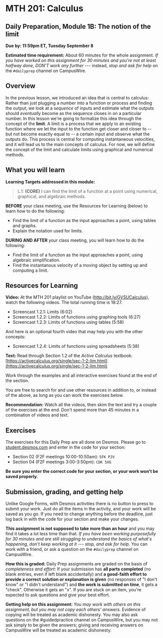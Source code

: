 # MTH 201: Calculus 

## Daily Preparation, Module 1B: The notion of the limit 

**Due by: 11:59pm ET, Tuesday September 8** 

**Estimated time requirement:** About 60 minutes for the whole assignment. *If you have worked on this assignment for 30 minutes and you're not at least halfway done, DON'T work any further* --- instead, *stop and ask for help* on the `#dailyprep` channel on CampusWire. 

## Overview 

In the previous lesson, we introduced an idea that is central to calculus: Rather than just plugging a number into a function or process and finding the output, we look at a *sequence* of inputs and estimate what the outputs should *eventually* become as the sequence closes in on a particular number. In this lesson we're going to formalize this idea through the concept of the **limit**. A limit is a process that we apply to an existing function where we let the input to the function get closer and closer to -- but not become exactly equal to -- a certain input and observe what the outputs do. This process is central for computing instantaneous velocities, and it will lead us to the main concepts of calculus. For now, we will define the concept of the limit and calculate limits using graphical and numerical methods.


## What you will learn 

**Learning Targets addressed in this module:** 

>  L.1: **(CORE)** I can find the limit of a function at a point using numerical, graphical, and algebraic methods.


**BEFORE** your class meeting, use the Resources for Learning (below) to learn how to do the following: 

+ Find the limit of a function as the input approaches a point, using tables and graphs.
+ Explain the notation used for limits.

**DURING AND AFTER** your class meeting, you will learn how to do the following: 

+ Find the limit of a function as the input approaches a point, using algebraic simplification.
+ Find the instantanous velocity of a moving object by setting up and computing a limit.


## Resources for Learning


**Video:** At the MTH 201 playlist on YouTube (http://bit.ly/GVSUCalculus), watch the following videos. The total running time is 18:27. 

+ Screencast 1.2.1: Limits (6:02)
+ Screencast 1.2.2: Limits of functions using graphing tools (6:27)
+ Screencast 1.2.3: Limits of functions using tables (5:58) 

And here is an optional fourth video that may help you with the other concepts: 

+ Screencast 1.2.4: Limits of functions using spreadsheets (5:38) 


**Text:** Read through Section 1.2 of the *Active Calculus* textbook: [https://activecalculus.org/single/sec-1-2-lim.html](https://activecalculus.org/single/sec-1-2-lim.html) 

Work through the examples and all interactive exercises found at the end of the section. 

You are free to search for and use other resources in addition to, or instead of the above, as long as you can work the exercises below.

**Recommendation:** Watch all the videos, then skim the text and try a couple of the exercises at the end. Don't spend more than 45 minutes in a combination of videos and text. 

## Exercises

The exercises for this Daily Prep are all done on Desmos. Please go to [student.desmos.com](http://student.desmos.com) and enter in the code for your section: 

+ Section 02 (F2F meetings 10:00-10:50am): `5FK PJV`
+ Section 04 (F2F meetings 3:00-3:50pm): `CDK 5XG`

**Be sure you enter the correct code for your section, or your work won't be saved properly.**

## Submission, grading, and getting help 

Unlike Google Forms, with Desmos activities there is no button to press to submit your work. Just do all the items in the activity, and your work will be saved as you go. If you need to change anything before the deadline, just log back in with the code for your section and make your changes. 

**This assignment is not supposed to take more than an hour** and you may find it takes a lot less time than that. *If you have been working purposefully for 30 minutes and are still struggling to understand the basics of what's happening, don't keep working at it --- stop, and ask for help.* You can work with a friend, or ask a question on the `#dailyprep` channel on CampusWire. 

**How this is graded:** Daily Prep assignments are graded on the basis of *completeness and effort*: If your submission has **all parts completed** (no blank entries, even if left blank accidentally) and **a good-faith effort to provide a correct solution or explanation is given** (no responses of "I don't know" or "I didn't understand") and **the work is submitted on time**, it gets a "check". Otherwise it gets an "x". If you are stuck on an item, you're expected to ask questions and give your best effort.  

**Getting help on this assignment:** *You may work with others on this assignment, but you may not copy each others' answers.* Evidence of copying will be treated as academic dishonesty. You may also ask questions on the #guidedpractice channel on CampusWire, but you may not ask simply to be given the answers; giving and receiving answers on CampusWire will be treated as academic dishonesty.
<!--stackedit_data:
eyJoaXN0b3J5IjpbLTE4OTIyMTEzNzZdfQ==
-->